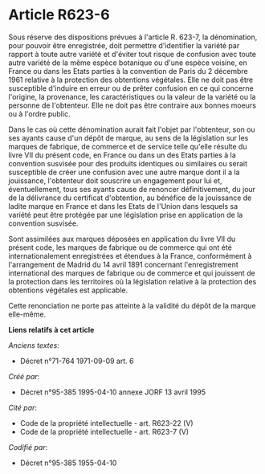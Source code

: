 # Article R623-6

Sous réserve des dispositions prévues à l'article R. 623-7, la dénomination, pour pouvoir être enregistrée, doit permettre
d'identifier la variété par rapport à toute autre variété et d'éviter tout risque de confusion avec toute autre variété de la
même espèce botanique ou d'une espèce voisine, en France ou dans les Etats parties à la convention de Paris du 2 décembre
1961 relative à la protection des obtentions végétales. Elle ne doit pas être susceptible d'induire en erreur ou de prêter
confusion en ce qui concerne l'origine, la provenance, les caractéristiques ou la valeur de la variété ou la personne de
l'obtenteur. Elle ne doit pas être contraire aux bonnes moeurs ou à l'ordre public. 

Dans le cas où cette dénomination aurait fait l'objet par l'obtenteur, son ou ses ayants cause d'un dépôt de marque, au sens
de la législation sur les marques de fabrique, de commerce et de service telle qu'elle résulte du livre VII du présent code,
en France ou dans un des Etats parties à la convention susvisée pour des produits identiques ou similaires ou serait
susceptible de créer une confusion avec une autre marque dont il a la jouissance, l'obtenteur doit souscrire un engagement
pour lui et, éventuellement, tous ses ayants cause de renoncer définitivement, du jour de la délivrance du certificat
d'obtention, au bénéfice de la jouissance de ladite marque en France et dans les Etats de l'Union dans lesquels sa variété
peut être protégée par une législation prise en application de la convention susvisée. 

Sont assimilées aux marques déposées en application du livre VII du présent code, les marques de fabrique ou de commerce qui
ont été internationalement enregistrées et étendues à la France, conformément à l'arrangement de Madrid du 14 avril 1891
concernant l'enregistrement international des marques de fabrique ou de commerce et qui jouissent de la protection dans les
territoires où la législation relative à la protection des obtentions végétales est applicable. 

Cette renonciation ne porte pas atteinte à la validité du dépôt de la marque elle-même.

**Liens relatifs à cet article**

_Anciens textes_:

  - Décret n°71-764 1971-09-09 art. 6

_Créé par_:

  - Décret n°95-385 1995-04-10 annexe JORF 13 avril 1995

_Cité par_:

  - Code de la propriété intellectuelle - art. R623-22 (V)
  - Code de la propriété intellectuelle - art. R623-7 (V)

_Codifié par_:

  - Décret n°95-385 1955-04-10
